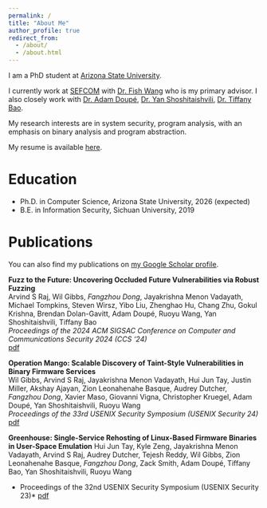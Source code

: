 ```yaml
---
permalink: /
title: "About Me"
author_profile: true
redirect_from: 
  - /about/
  - /about.html
---
```


I am a PhD student at [Arizona State University](https://www.asu.edu/). 

I currently work at [SEFCOM](https://sefcom.asu.edu/) with [Dr. Fish Wang](https://ruoyuwang.me/) who is my primary advisor. I also closely work with [Dr. Adam Doupé](https://adamdoupe.com/), [Dr. Yan Shoshitaishvili](https://yancomm.net/), [Dr. Tiffany Bao](https://www.tiffanybao.com/).

My research interests are in system security, program analysis, with an emphasis on binary analysis and program abstraction.

My resume is available [here](/files/cv-BonnieDong.pdf).


Education
======
* Ph.D. in Computer Science, Arizona State University, 2026 (expected)
* B.E. in Information Security, Sichuan University, 2019

Publications
======
You can also find my publications on [my Google Scholar profile](https://scholar.google.com/citations?hl=en&user=Vxid0mgAAAAJ&view_op=list_works&sortby=pubdate).

**Fuzz to the Future: Uncovering Occluded Future Vulnerabilities via Robust Fuzzing**  
Arvind S Raj, Wil Gibbs, *Fangzhou Dong*, Jayakrishna Menon Vadayath, Michael Tompkins, Steven Wirsz, Yibo Liu, Zhenghao Hu, Chang Zhu, Gokul Krishna, Brendan Dolan-Gavitt, Adam Doupé, Ruoyu Wang, Yan Shoshitaishvili, Tiffany Bao  
*Proceedings of the 2024 ACM SIGSAC Conference on Computer and Communications Security 2024 (CCS ‘24)*  
[pdf](/files/flakjack.pdf)

**Operation Mango: Scalable Discovery of Taint-Style Vulnerabilities in Binary Firmware Services**  
Wil Gibbs, Arvind S Raj, Jayakrishna Menon Vadayath, Hui Jun Tay, Justin Miller, Akshay Ajayan, Zion Leonahenahe Basque, Audrey Dutcher, *Fangzhou Dong*, Xavier Maso, Giovanni Vigna, Christopher Kruegel, Adam Doupé, Yan Shoshitaishvili, Ruoyu Wang  
*Proceedings of the 33rd USENIX Security Symposium (USENIX Security 24)*  
[pdf](/files/usenixsecurity24-gibbs.pdf)  

**Greenhouse: Single-Service Rehosting of Linux-Based Firmware Binaries in User-Space Emulation**
Hui Jun Tay, Kyle Zeng, Jayakrishna Menon Vadayath, Arvind S Raj, Audrey Dutcher, Tejesh Reddy, Wil Gibbs, Zion Leonahenahe Basque, *Fangzhou Dong*, Zack Smith, Adam Doupé, Tiffany Bao, Yan Shoshitaishvili, Ruoyu Wang  
* Proceedings of the 32nd USENIX Security Symposium (USENIX Security 23)*
[pdf](/files/greenhouse-tay.pdf)

